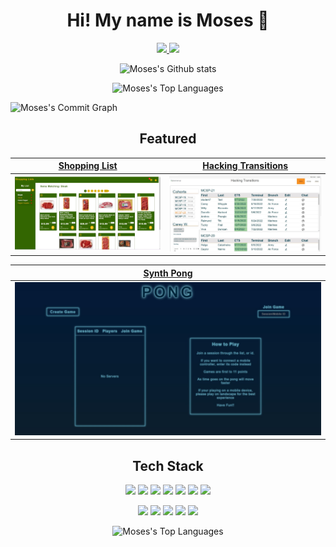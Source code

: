 <h1 align='center'>
Hi! My name is Moses 👋
</h1>
<!-- Contacts -->
<p align='center'>
 <a href="https://www.linkedin.com/in/moses-valerio/" target="_blank">
  <img src="https://img.shields.io/badge/-LinkedIn-0A66C2?logo=linkedin&logoColor=white&style=for-the-badge" />
 </a>
 <a href="mailto:moses.d.valerio@gmail.com" target="_blank">
  <img src="https://img.shields.io/badge/-Gmail-EA4335?logo=gmail&logoColor=white&style=for-the-badge" />
 </a>
</p>

<!-- Github Stats  -->
<p align="center"> 
  <!-- https://github.com/anuraghazra/github-readme-stats github stats   -->
   <img  src="https://github-readme-stats.vercel.app/api?username=moses369&count_private=true&show_icons=true&include_all_commits=true&bg_color=00000000&hide_border=true&title_color=008ae6&text_color=008ae6&icon_color=3333ff" alt="Moses's Github stats" />
  
  <!-- https://github.com/DenverCoder1/github-readme-streak-stats  streak url  -->  
  <p align='center'>   
    <img src="https://streak-stats.demolab.com/?user=moses369&layout=compact&background=00000000&hide_border=true&theme=windows-dark" alt="Moses's Top Languages" />
  </p>
  
  <!-- https://github.com/Ashutosh00710/github-readme-activity-graph commit graph   -->
  <img src="https://github-readme-activity-graph.cyclic.app/graph?username=moses369&bg_color=00000000&title_color=008ae6&color=008ae6&line=008ae6&point=00e6e6&area_color=00e6e6&area=true" alt="Moses's Commit Graph" />
</p>

<!-- Featured Projects -->
<h2 align='center' />
 Featured
</h2>


|[Shopping List](https://github.com/moses369/shopping-list) | [Hacking Transitions](https://github.com/moses369/hacking-transitions) |
| :----: |:----:|
|    [![Shopping List](./images/shopping-list.jpg)](https://github.com/moses369/shopping-list)  | [![Hacking Transitions](./images/hacking-transitions.jpg)](https://github.com/moses369/hacking-transitions)

| [Synth Pong](https://github.com/moses369/Synth-Pong) |
|:----:|
|[![Synth Pong](./images/synth-pong.jpg)](https://github.com/moses369/Synth-Pong)  |

<!-- Tech Stack -->
<h2 align= 'center'> Tech Stack </h2> 
<p align='center'>
  <img src="https://img.shields.io/badge/-TypeScript-3178C6?logo=typescript&logoColor=ffffff&style=for-the-badge" height=30>
  <img src="https://img.shields.io/badge/-JavaScript-F7DF1E?logo=javascript&logoColor=white&style=for-the-badge" height=30>
  <img src="https://img.shields.io/badge/-CSS3-1572B6?logo=css3&logoColor=white&style=for-the-badge" height=30>
  <img src="https://img.shields.io/badge/-HTML5-E34F26?logo=html5&logoColor=white&style=for-the-badge" height=30>
  <img src="https://img.shields.io/badge/-Redux-764ABC?logo=redux&logoColor=white&style=for-the-badge" height=30>
  <img src="https://img.shields.io/badge/-React-61DAFB?logo=react&logoColor=black&style=for-the-badge" height=30>
  <img src="https://img.shields.io/badge/-Next.js-black?logo=next.js&logoColor=white&style=for-the-badge" height=30>
</p>
<p align='center'>
  <img src="https://img.shields.io/badge/-Socket.io-E5E4E7?logo=socket.io&logoColor=010101&style=for-the-badge" height=30>
  <img src="https://img.shields.io/badge/-NodeJs-339933?logo=node.js&logoColor=white&style=for-the-badge" height=30>
  <img src="https://img.shields.io/badge/-Express-black?logo=express&logoColor=white&style=for-the-badge" height=30>
  <img src="https://img.shields.io/badge/-PostgreSQL-4169E1?logo=postgresql&logoColor=white&style=for-the-badge" height=30>

  <img src="https://img.shields.io/badge/-Git-F05032?logo=git&logoColor=white&style=for-the-badge" height=30>
</p>
<p align ='center'>
  <img  src="https://github-readme-stats.vercel.app/api/top-langs/?username=moses369&layout=compact&bg_color=00000000&hide_border=true&title_color=008ae6&text_color=008ae6&icon_color=008ae6" alt="Moses's Top Languages" />
</p>

<!--
**moses369/moses369** is a ✨ _special_ ✨ repository because its `README.md` (this file) appears on your GitHub profile.

Here are some ideas to get you started:

- 🔭 I’m currently working on ...
- 🌱 I’m currently learning ...
- 👯 I’m looking to collaborate on ...
- 🤔 I’m looking for help with ...
- 💬 Ask me about ...
- 📫 How to reach me: ...
- 😄 Pronouns: ...
- ⚡ Fun fact: ...
-->
